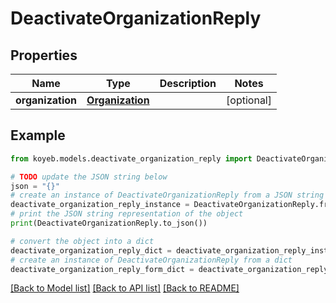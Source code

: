 # DeactivateOrganizationReply


## Properties

Name | Type | Description | Notes
------------ | ------------- | ------------- | -------------
**organization** | [**Organization**](Organization.md) |  | [optional] 

## Example

```python
from koyeb.models.deactivate_organization_reply import DeactivateOrganizationReply

# TODO update the JSON string below
json = "{}"
# create an instance of DeactivateOrganizationReply from a JSON string
deactivate_organization_reply_instance = DeactivateOrganizationReply.from_json(json)
# print the JSON string representation of the object
print(DeactivateOrganizationReply.to_json())

# convert the object into a dict
deactivate_organization_reply_dict = deactivate_organization_reply_instance.to_dict()
# create an instance of DeactivateOrganizationReply from a dict
deactivate_organization_reply_form_dict = deactivate_organization_reply.from_dict(deactivate_organization_reply_dict)
```
[[Back to Model list]](../README.md#documentation-for-models) [[Back to API list]](../README.md#documentation-for-api-endpoints) [[Back to README]](../README.md)


